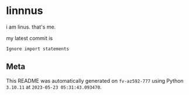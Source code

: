 # linnnus

i am linus. that's me.

my latest commit is

```
Ignore import statements
```

## Meta

This README was automatically generated on `fv-az592-777` using Python
`3.10.11` at `2023-05-23 05:31:43.093470`.
